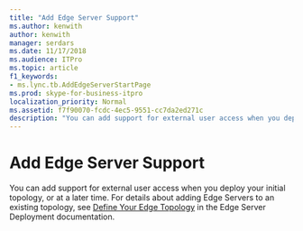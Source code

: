 ```yaml
---
title: "Add Edge Server Support"
ms.author: kenwith
author: kenwith
manager: serdars
ms.date: 11/17/2018
ms.audience: ITPro
ms.topic: article
f1_keywords:
- ms.lync.tb.AddEdgeServerStartPage
ms.prod: skype-for-business-itpro
localization_priority: Normal
ms.assetid: f7f90070-fcdc-4ec5-9551-cc7da2ed271c
description: "You can add support for external user access when you deploy your initial topology, or at a later time. For details about adding Edge Servers to an existing topology, see Define Your Edge Topology in the Edge Server Deployment documentation."
---
```


# Add Edge Server Support

You can add support for external user access when you deploy your initial topology, or at a later time. For details about adding Edge Servers to an existing topology, see [Define Your Edge Topology](https://technet.microsoft.com/library/787b23f1-8fa0-4c37-abf2-c516c5dd66f0.aspx) in the Edge Server Deployment documentation.


